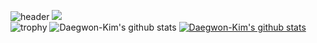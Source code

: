 ![header](https://capsule-render.vercel.app/api?type=wave&color=auto&height=300&section=header&text=Welcome&fontSize=90)
<a href="daegwonkim.tistory.com" target="_blank"><img src="https://img.shields.io/badge/Blog-FFCD00?style=flat-square&logo=Kakao&logoColor=white"/></a>
<br>
![trophy](https://github-profile-trophy.vercel.app/?username=Daegwon-Kim)
![Daegwon-Kim's github stats](https://github-readme-stats.vercel.app/api?username=Daegwon-Kim&show_icons=true)
[![Daegwon-Kim's github stats](https://github-readme-stats.vercel.app/api/top-langs/?username=Daegwon-Kim&show_icons=true&hide_border=true&title_color=004386&icon_color=004386&layout=compact)](https://github.com/Daegwon-Kim)
